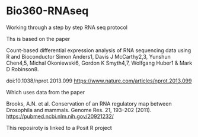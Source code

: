 # Bio360-RNAseq
Working through a step by step RNA seq protocol

Ths is based on the paper

Count-based differential expression analysis of RNA sequencing data using R and Bioconductor
Simon Anders1, Davis J McCarthy2,3, Yunshun Chen4,5, Michal Okoniewski6, Gordon K Smyth4,7,
Wolfgang Huber1 & Mark D Robinson8.

 doi:10.1038/nprot.2013.099
 https://www.nature.com/articles/nprot.2013.099
 
Which uses data from the paper

Brooks, A.N. et al. Conservation of an RNA regulatory map between
Drosophila and mammals. Genome Res. 21, 193–202 (2011).
https://pubmed.ncbi.nlm.nih.gov/20921232/

This reposiroty is linked to a Posit R project


